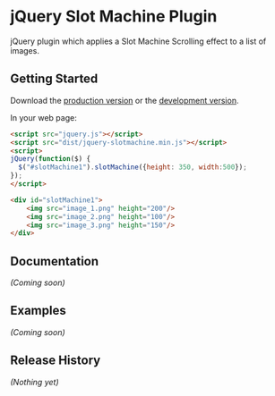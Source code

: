 # jQuery Slot Machine Plugin

jQuery plugin which applies a Slot Machine Scrolling effect to a list of images.

## Getting Started
Download the [production version][min] or the [development version][max].

[min]: https://raw.github.com/justinedelson/jquery-slotmachine/master/dist/jquery-slotmachine.min.js
[max]: https://raw.github.com/justinedelson/jquery-slotmachine/master/dist/jquery-slotmachine.js

In your web page:

```html
<script src="jquery.js"></script>
<script src="dist/jquery-slotmachine.min.js"></script>
<script>
jQuery(function($) {
  $("#slotMachine1").slotMachine({height: 350, width:500});
});
</script>

<div id="slotMachine1">
	<img src="image_1.png" height="200"/>
	<img src="image_2.png" height="100"/>
	<img src="image_3.png" height="150"/>
</div>

```

## Documentation
_(Coming soon)_

## Examples
_(Coming soon)_

## Release History
_(Nothing yet)_
